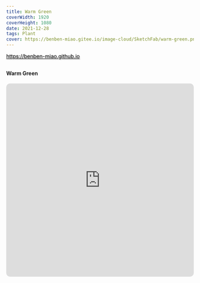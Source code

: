 ```yaml
---
title: Warm Green
coverWidth: 1920
coverHeight: 1080
date: 2021-12-28
tags: Plant
cover: https://benben-miao.gitee.io/image-cloud/SketchFab/warm-green.png
---
```


<!-- <div style="background-color: #eeeeee; width: 120px; padding:5px 20px; border-radius: 3px;">Read More</div> -->
<!-- more -->

<div class="card">
  <a href="https://benben-miao.github.io" style="text-shadow: 1px 1px 3px #888;">https://benben-miao.github.io</a>
</div>

## 
#### Warm Green

<div class="frame">
  <iframe frameborder="0" allowfullscreen mozallowfullscreen="true" webkitallowfullscreen="true" allow="fullscreen; autoplay; vr" 
  style="width: 100%; height: 520px; border-radius: 10px;" 
  src="https://sketchfab.com/models/585e8d397382481e9e2b8c6886aa9f0f/embed">
  </iframe>
</div>